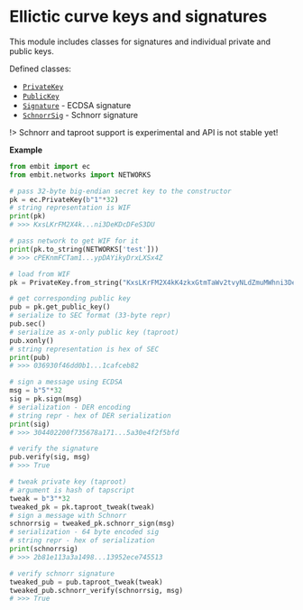 # Ellictic curve keys and signatures

This module includes classes for signatures and individual private and public keys.

Defined classes:
- [`PrivateKey`](./private_key.md)
- [`PublicKey`](./public_key.md)
- [`Signature`](./signature.md) - ECDSA signature
- [`SchnorrSig`](./schnorr_sig.md) - Schnorr signature

!> Schnorr and taproot support is experimental and API is not stable yet!

**Example**

```python
from embit import ec
from embit.networks import NETWORKS

# pass 32-byte big-endian secret key to the constructor
pk = ec.PrivateKey(b"1"*32)
# string representation is WIF
print(pk)
# >>> KxsLKrFM2X4k...ni3DeKDcDFeS3DU

# pass network to get WIF for it
print(pk.to_string(NETWORKS['test']))
# >>> cPEKnmFCTam1...ypDAYikyDrxLXSx4Z

# load from WIF
pk = PrivateKey.from_string("KxsLKrFM2X4kK4zkxGtmTaWv2tvyNLdZmuMWhni3DeKDcDFeS3DU")

# get corresponding public key
pub = pk.get_public_key()
# serialize to SEC format (33-byte repr)
pub.sec()
# serialize as x-only public key (taproot)
pub.xonly()
# string representation is hex of SEC
print(pub)
# >>> 036930f46dd0b1...1cafceb82

# sign a message using ECDSA
msg = b"5"*32
sig = pk.sign(msg)
# serialization - DER encoding
# string repr - hex of DER serialization
print(sig)
# >>> 304402200f735678a171...5a30e4f2f5bfd

# verify the signature
pub.verify(sig, msg)
# >>> True

# tweak private key (taproot)
# argument is hash of tapscript
tweak = b"3"*32
tweaked_pk = pk.taproot_tweak(tweak)
# sign a message with Schnorr
schnorrsig = tweaked_pk.schnorr_sign(msg)
# serialization - 64 byte encoded sig
# string repr - hex of serialization
print(schnorrsig)
# >>> 2b81e113a3a1498...13952ece745513

# verify schnorr signature
tweaked_pub = pub.taproot_tweak(tweak)
tweaked_pub.schnorr_verify(schnorrsig, msg)
# >>> True
```
